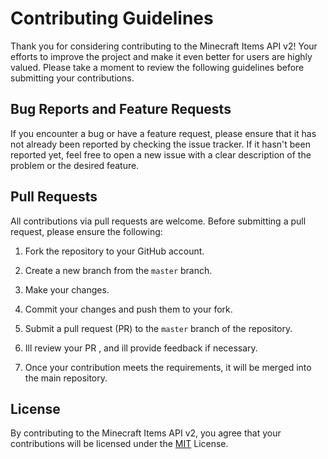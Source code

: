# Contributing Guidelines

Thank you for considering contributing to the Minecraft Items API v2! Your efforts to improve the project and make it even better for users are highly valued. Please take a moment to review the following guidelines before submitting your contributions.

## Bug Reports and Feature Requests
If you encounter a bug or have a feature request, please ensure that it has not already been reported by checking the issue tracker. If it hasn't been reported yet, feel free to open a new issue with a clear description of the problem or the desired feature.

## Pull Requests
All contributions via pull requests are welcome. Before submitting a pull request, please ensure the following:

1. Fork the repository to your GitHub account.

2. Create a new branch from the `master` branch.

3. Make your changes.

4. Commit your changes and push them to your fork.

5. Submit a pull request (PR) to the `master` branch of the repository.
   
6. Ill review your PR , and ill provide feedback if necessary.

7. Once your contribution meets the requirements, it will be merged into the main repository.

## License
By contributing to the Minecraft Items API v2, you agree that your contributions will be licensed under the [MIT](/LICENCE) License.

